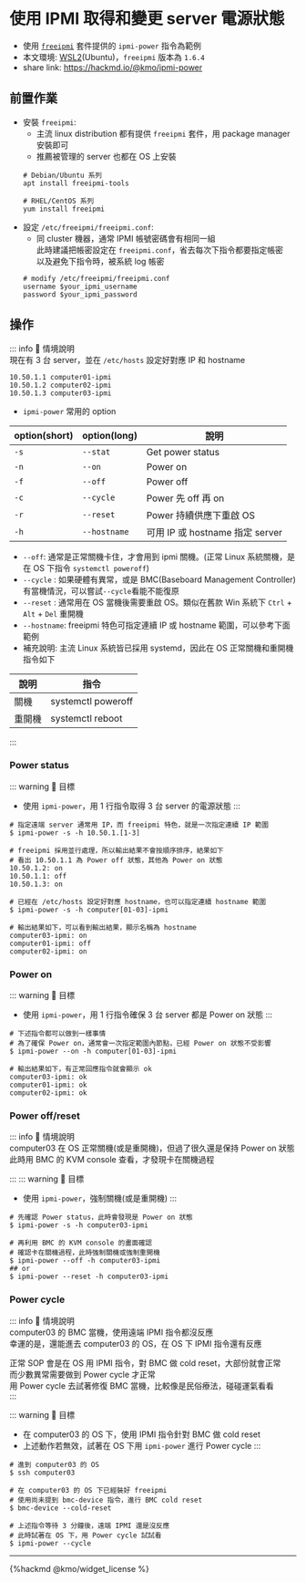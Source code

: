 # 使用 IPMI 取得和變更 server 電源狀態
- 使用 [`freeipmi`](https://www.gnu.org/software/freeipmi/) 套件提供的 `ipmi-power` 指令為範例
- 本文環境: [WSL2](https://aka.ms/wsl2-install)(Ubuntu)，`freeipmi` 版本為 `1.6.4`
- share link: https://hackmd.io/@kmo/ipmi-power
## 前置作業
- 安裝 `freeipmi`:  
  - 主流 linux distribution 都有提供 `freeipmi` 套件，用 package manager 安裝即可  
  - 推薦被管理的 server 也都在 OS 上安裝
  ```bash=
  # Debian/Ubuntu 系列
  apt install freeipmi-tools
  
  # RHEL/CentOS 系列
  yum install freeipmi
  ```
- 設定 `/etc/freeipmi/freeipmi.conf`:  
  - 同 cluster 機器，通常 IPMI 帳號密碼會有相同一組  
    此時建議把帳密設定在 `freeipmi.conf`，省去每次下指令都要指定帳密  
    以及避免下指令時，被系統 log 帳密  
  ```bash=
  # modify /etc/freeipmi/freeipmi.conf
  username $your_ipmi_username
  password $your_ipmi_password
  ```
  
## 操作
::: info 
:scroll: 情境說明  
現在有 3 台 server，並在 `/etc/hosts` 設定好對應 IP 和 hostname
```bash=
10.50.1.1 computer01-ipmi
10.50.1.2 computer02-ipmi
10.50.1.3 computer03-ipmi
```

- `ipmi-power` 常用的 option 

| option(short) | option(long) | 說明                            |
| ------------- | ------------ | ------------------------------- |
| `-s`          | `--stat`     | Get power status                |
| `-n`          | `--on `      | Power on                        |
| `-f`          | `--off`      | Power off                       |
| `-c`          | `--cycle`    | Power 先 off 再 on              |
| `-r`          | `--reset`    | Power 持續供應下重啟 OS         |
| `-h`          | `--hostname` | 可用 IP 或 hostname 指定 server |

- `--off`: 通常是正常關機卡住，才會用到 ipmi 關機。(正常 Linux 系統關機，是在 OS 下指令 `systemctl poweroff`)
- `--cycle` : 如果硬體有異常，或是 BMC(Baseboard Management Controller) 有當機情況，可以嘗試`--cycle`看能不能復原
- `--reset` : 通常用在 OS 當機後需要重啟 OS。類似在舊款 Win 系統下 `Ctrl` + `Alt` + `Del` 重開機
- `--hostname`: freeipmi 特色可指定連續 IP 或 hostname 範圍，可以參考下面範例
- 補充說明: 主流 Linux 系統皆已採用 systemd，因此在 OS 正常關機和重開機指令如下

| 說明   | 指令               |
| ------ | ------------------ |
| 關機   | systemctl poweroff |
| 重開機 | systemctl reboot   |

:::

### Power status
::: warning
:dart: 目標
- 使用 `ipmi-power`，用 1 行指令取得 3 台 server 的電源狀態
:::

```bash=
# 指定遠端 server 通常用 IP，而 freeipmi 特色，就是一次指定連續 IP 範圍
$ ipmi-power -s -h 10.50.1.[1-3]

# freeipmi 採用並行處理，所以輸出結果不會按順序排序，結果如下
# 看出 10.50.1.1 為 Power off 狀態，其他為 Power on 狀態
10.50.1.2: on
10.50.1.1: off
10.50.1.3: on

# 已經在 /etc/hosts 設定好對應 hostname，也可以指定連續 hostname 範圍
$ ipmi-power -s -h computer[01-03]-ipmi

# 輸出結果如下，可以看到輸出結果，顯示名稱為 hostname
computer03-ipmi: on
computer01-ipmi: off
computer02-ipmi: on
```

### Power on
::: warning
:dart: 目標
- 使用 `ipmi-power`，用 1 行指令確保 3 台 server 都是 Power on 狀態
:::

```bash=
# 下述指令都可以做到一樣事情
# 為了確保 Power on，通常會一次指定範圍內節點，已經 Power on 狀態不受影響
$ ipmi-power --on -h computer[01-03]-ipmi

# 輸出結果如下，有正常回應指令就會顯示 ok
computer03-ipmi: ok
computer01-ipmi: ok
computer02-ipmi: ok
```

### Power off/reset
::: info 
:scroll: 情境說明   
computer03 在 OS 正常關機(或是重開機)，但過了很久還是保持 Power on 狀態  
此時用 BMC 的 KVM console 查看，才發現卡在關機過程

::: 
::: warning
:dart: 目標
- 使用 `ipmi-power`，強制關機(或是重開機)
:::

```bash=
# 先確認 Power status，此時會發現是 Power on 狀態
$ ipmi-power -s -h computer03-ipmi

# 再利用 BMC 的 KVM console 的畫面確認
# 確認卡在關機過程，此時強制關機或強制重開機
$ ipmi-power --off -h computer03-ipmi
## or
$ ipmi-power --reset -h computer03-ipmi
```

### Power cycle
::: info 
:scroll: 情境說明   
computer03 的 BMC 當機，使用遠端 IPMI 指令都沒反應  
幸運的是，還能進去 computer03 的 OS，在 OS 下 IPMI 指令還有反應  

正常 SOP 會是在 OS 用 IPMI 指令，對 BMC 做 cold reset，大部份就會正常  
而少數異常需要做到 Power cycle 才正常  
用 Power cycle 去試著修復 BMC 當機，比較像是民俗療法，碰碰運氣看看  
:::

::: warning
:dart: 目標
- 在 computer03 的 OS 下，使用 IPMI 指令針對 BMC 做 cold reset
- 上述動作若無效，試著在 OS 下用 `ipmi-power` 進行 Power cycle
:::

```bash=
# 進到 computer03 的 OS
$ ssh computer03

# 在 computer03 的 OS 下已經裝好 freeipmi
# 使用尚未提到 bmc-device 指令，進行 BMC cold reset
$ bmc-device --cold-reset

# 上述指令等待 3 分鐘後，遠端 IPMI 還是沒反應
# 此時試著在 OS 下，用 Power cycle 試試看
$ ipmi-power --cycle
```


---
{%hackmd @kmo/widget_license %}